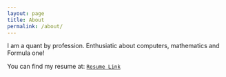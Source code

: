 ```yaml
---
layout: page
title: About
permalink: /about/
---
```


I am a quant by profession. Enthusiatic about computers, mathematics and Formula one! 

You can find my resume at:
[`Resume Link`](https://drive.google.com/file/d/10d0z2ui4jluwsbauOV5vPx2sS7JU_Tfn/view?usp=sharing)
